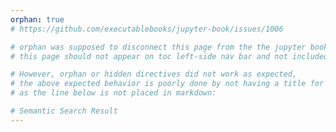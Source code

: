 ```yaml
---
orphan: true
# https://github.com/executablebooks/jupyter-book/issues/1006

# orphan was supposed to disconnect this page from the the jupyter book; that is to say,
# this page should not appear on toc left-side nav bar and not included in default search and etc.

# However, orphan or hidden directives did not work as expected, 
# the above expected behavior is poorly done by not having a title for this page, 
# as the line below is not placed in markdown: 

# Semantic Search Result
---
```


<div>
  <h2 id="semantic-search-title"> </h2>
  <p id="search-progress" class="search-summary"></p>
  <div id="semantic-search-results" class="semantic-results-container">
    <!-- The search results will be injected here by JavaScript -->
  </div>
</div>

<script type="module">
import { pipeline } from 'https://cdn.jsdelivr.net/npm/@xenova/transformers@2.17.2';
import * as ort from 'https://cdn.jsdelivr.net/npm/onnxruntime-web/dist/ort.js';

document.addEventListener("DOMContentLoaded", function() {
  console.log("DOM fully loaded and parsed");
  const urlParams = new URLSearchParams(window.location.search);
  const query = urlParams.get('q');
  console.log("Query parameter:", query);

  if (query) {
    const titleElement = document.getElementById('semantic-search-title');
    if (titleElement) {
      titleElement.innerText = `Searching for ${query}...`;
      console.log(`Progress: Searching for ${query}...`);
    }
    
    // Check if the result is already in local storage
    const cachedResult = localStorage.getItem(query);
    if (cachedResult) {
      console.log("Using cached result");
      const cachedData = JSON.parse(cachedResult);
      displayResults(cachedData.similarities, cachedData.metadata, cachedData.textData);
      titleElement.innerText = `Semantic Search Results for ${query}`;
      return;
    }
    
    performSemanticSearch(query).catch(error => {
      console.error("Error in performSemanticSearch:", error);
      if (titleElement) {
        titleElement.innerText = `An Error Occurred during search for ${query}`;
      }
    });
  }
});

async function loadSemantic(modelName) {
  try {
    console.log(`Loading model: ${modelName}`);
    const extractor = await pipeline('feature-extraction', modelName, { ort });
    console.log("Model loaded successfully");
    return extractor;
  } catch (error) {
    console.error("Error loading model:", error);
    const progressElement = document.getElementById('search-progress');
    if (progressElement) {
      progressElement.innerText = 'Error loading model. Please try again.';
    }
    throw error;
  }
}

async function embedQuery(extractor, text) {
  try {
    console.log(`Embedding query: ${text}`);
    const output = await extractor([text], { pooling: 'mean', normalize: true });
    console.log("Query embedded successfully:", output);
    return output.tolist()[0]; // Convert Tensor to nested array and return the first embedding
  } catch (error) {
    console.error("Error embedding query:", error);
    const progressElement = document.getElementById('search-progress');
    if (progressElement) {
      progressElement.innerText = 'Error embedding query. Please try again.';
    }
    throw error;
  }
}

async function performSemanticSearch(query) {
  console.log("Performing semantic search for query:", query);
  const progressElement = document.getElementById('search-progress');
  if (progressElement) {
    progressElement.innerText = 'Loading model...';
    console.log('Progress: Loading model...');
  }
  const extractor = await loadSemantic('Xenova/all-MiniLM-L6-v2');
  if (progressElement) {
    progressElement.innerText = 'Embedding query...';
    console.log('Progress: Embedding query...');
  }
  const queryEmbedding = await embedQuery(extractor, query);

  if (progressElement) {
    progressElement.innerText = 'Fetching embeddings and metadata...';
    console.log('Progress: Fetching embeddings and metadata...');
  }

  // Adding a cache-busting parameter to the URLs
  const timestamp = new Date().getTime();
  const embeddings = await fetch(`outputs/embeddings.json?t=${timestamp}`).then(res => res.json());
  const metadata = await fetch(`outputs/embedding_to_location.json?t=${timestamp}`).then(res => res.json());
  const textData = await fetch(`outputs/all_text_data.json?t=${timestamp}`).then(res => res.json());

  if (progressElement) {
    progressElement.innerText = 'Calculating similarities...';
    console.log('Progress: Calculating similarities...');
  }
  const similarities = await getSimilarities(queryEmbedding, embeddings);
  if (progressElement) {
    progressElement.innerText = 'Displaying results...';
    console.log('Progress: Displaying results...');
  }
  displayResults(similarities, metadata, textData);
  const titleElement = document.getElementById('semantic-search-title');
  if (titleElement) {
    titleElement.innerText = `Semantic Search Results for ${query}`;
    console.log(`Results displayed successfully.`);
  }

  // Cache the result in local storage
  localStorage.setItem(query, JSON.stringify({ similarities, metadata, textData }));
}

async function getSimilarities(queryEmbedding, embeddings) {
  console.log("Calculating similarities");
  const results = [];
  for (let i = 0; i < embeddings.length; i++) {
    const embedding = embeddings[i];
    const similarity = calculateCosineSimilarity(queryEmbedding, embedding);
    results.push({ index: i, similarity });
  }
  results.sort((a, b) => b.similarity - a.similarity);
  console.log("Similarities calculated:", results.slice(0, 10));
  return results.slice(0, 10);
}

function calculateCosineSimilarity(embedding1, embedding2) {
  let dotProduct = 0.0;
  let normA = 0.0;
  let normB = 0.0;
  for (let i = 0; i < embedding1.length; i++) {
    dotProduct += embedding1[i] * embedding2[i];
    normA += embedding1[i] ** 2;
    normB += embedding2[i] ** 2;
  }
  const similarity = dotProduct / (Math.sqrt(normA) * Math.sqrt(normB));
  return similarity;
}

function displayResults(similarities, metadata, textData) {
  console.log("Displaying results");
  const resultsContainer = document.getElementById('semantic-search-results');
  resultsContainer.innerHTML = ''; // Clear previous results
  similarities.forEach(result => {
    const location = metadata[result.index];
    const text = textData[result.index];
    const similarity = result.similarity;

    const resultDiv = document.createElement('div');
    resultDiv.classList.add('search-result');

    const resultLink = document.createElement('a');
    
    resultLink.href = `${location.url}?semantic-highlight=${encodeURIComponent(text)}`; 
    // https://developer.mozilla.org/en-US/docs/Web/JavaScript/Reference/Global_Objects/encodeURIComponent

    resultLink.innerHTML = `<span class="result-text">${text}</span> - <span class="similarity-score">Similarity: ${similarity.toFixed(4)}</span>`;
    resultLink.classList.add('search-result-link');

    resultDiv.appendChild(resultLink);
    resultsContainer.appendChild(resultDiv);
  });

  const progressElement = document.getElementById('search-progress');
  if (progressElement) {
    progressElement.innerText = `Search finished, found ${similarities.length} pages best matching the search query.`;
    console.log(`Progress: Search finished, found ${similarities.length} pages best matching the search query.`);
  }
  console.log("Results displayed successfully");
}
</script>

<style>
.semantic-results-container {
  margin-top: 20px;
}

.search-result {
  padding: 10px;
  border-bottom: 1px solid #ddd;
}

.search-result-link {
  text-decoration: none;
  color: #1a0dab;
  font-weight: bold;
}

.search-result-link:hover {
  text-decoration: underline;
}

.similarity-score {
  font-size: 0.9em;
  color: #555;
}

.result-text {
  display: block;
  font-size: 1em;
}
</style>
